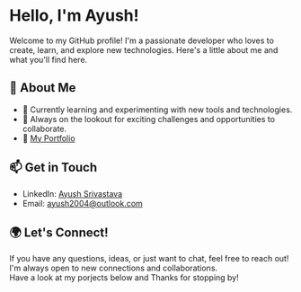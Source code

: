 # Hello, I'm Ayush!

Welcome to my GitHub profile! I'm a passionate developer who loves to create, learn, and explore new technologies. Here's a little about me and what you'll find here.

## 🚀 About Me

- 🌱 Currently learning and experimenting with new tools and technologies.
- 🎯 Always on the lookout for exciting challenges and opportunities to collaborate.
- 💾 [My Portfolio](https://anotherayush.netlify.app/)

## 📫 Get in Touch

- LinkedIn: [Ayush Srivastava](https://www.linkedin.com/in/ayush-srivastava-4124t93/)
- Email: [ayush2004@outlook.com](mailto:ayush2004@outlook.com)

## 🌍 Let's Connect!

If you have any questions, ideas, or just want to chat, feel free to reach out! I'm always open to new connections and collaborations.  
Have a look at my porjects below and Thanks for stopping by!
